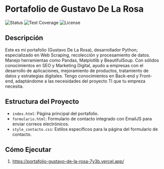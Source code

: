 # Portafolio de Gustavo De La Rosa

![Status](https://img.shields.io/badge/status-active-brightgreen)
![Test Coverage](https://img.shields.io/badge/coverage-85%25-brightgreen)
![License](https://img.shields.io/badge/license-MIT-blue)

## Descripción

Este es mi portafolio (Gustavo De La Rosa),  desarrollador Python; especializado en Web Scraping, recolección y procesamiento de datos. Manejo herramientas como Pandas, Matplotlib y BeautifulSoup. Con sólidos conocimientos en SEO y Marketing Digital, ayudo a empresas con el desarrollo de aplicaciones, mejoramiento de productos, tratamiento de datos y estrategias digitales. Tengo conocimientos en Back-end y Front-end, adaptándome a las necesidades del proyecto TI que tu empreza necesita.

## Estructura del Proyecto

- `index.html`: Página principal del portafolio.
- `formulario.html`: Formulario de contacto integrado con EmailJS para enviar correos electrónicos.
- `style_contacto.css`: Estilos específicos para la página del formulario de contacto.

## Cómo Ejecutar

1. https://portafolio-gustavo-de-la-rosa-7y3b.vercel.app/
